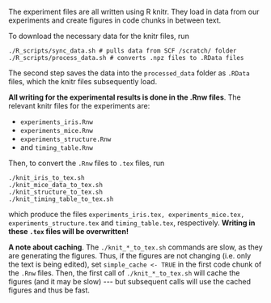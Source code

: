 The experiment files are all written using R knitr. They load in data from our experiments and create figures in code chunks in between text. 

To download the necessary data for the knitr files, run 
```
./R_scripts/sync_data.sh # pulls data from SCF /scratch/ folder
./R_scripts/process_data.sh # converts .npz files to .RData files
```
The second step saves the data into the `processed_data` folder as `.RData` files, which the knitr files subsequently load. 

**All writing for the experimental results is done in the .Rnw files**. The relevant knitr files for the experiments are: 
- `experiments_iris.Rnw`
- `experiments_mice.Rnw`
- `experiments_structure.Rnw` 
- and `timing_table.Rnw`


Then, to convert the `.Rnw` files to `.tex` files, run

```
./knit_iris_to_tex.sh
./knit_mice_data_to_tex.sh
./knit_structure_to_tex.sh
./knit_timing_table_to_tex.sh
```

which produce the files `experiments_iris.tex, experiments_mice.tex, experiments_structure.tex` and `timing_table.tex`, respectively. 
**Writing in these `.tex` files will be overwritten!**

**A note about caching**. The `./knit_*_to_tex.sh` commands are slow, as they are generating the figures. Thus, if the figures are not changing (i.e. only the text is being edited), set `simple_cache <- TRUE` in the first code chunk of the `.Rnw` files. Then, the first call of `./knit_*_to_tex.sh` will cache the figures (and it may be slow) --- but subsequent calls will use the cached figures and thus be fast. 
